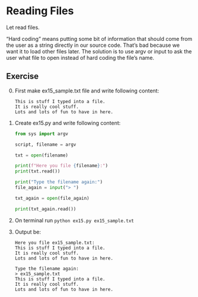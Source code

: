 # Reading Files

Let read files.

“Hard coding” means putting some bit of information that should come from the user as a string directly in our source code. That’s bad because we want it to load other files later. The solution is to use argv or input to ask the user what file to open instead of hard coding the file’s name.

## Exercise
0. First make ex15_sample.txt file and write following content:
    ```
    This is stuff I typed into a file.
    It is really cool stuff.
    Lots and lots of fun to have in here.
    ```
1. Create ex15.py and write following content:
    ```py
    from sys import argv

    script, filename = argv

    txt = open(filename)

    print(f"Here you file {filename}:")
    print(txt.read())

    print("Type the filename again:")
    file_again = input("> ")

    txt_again = open(file_again)

    print(txt_again.read())
    ```

2. On terminal run `python ex15.py ex15_sample.txt`
3. Output be:
    ```
    Here you file ex15_sample.txt:
    This is stuff I typed into a file.
    It is really cool stuff.
    Lots and lots of fun to have in here.

    Type the filename again:
    > ex15_sample.txt
    This is stuff I typed into a file.
    It is really cool stuff.
    Lots and lots of fun to have in here.

    ```

